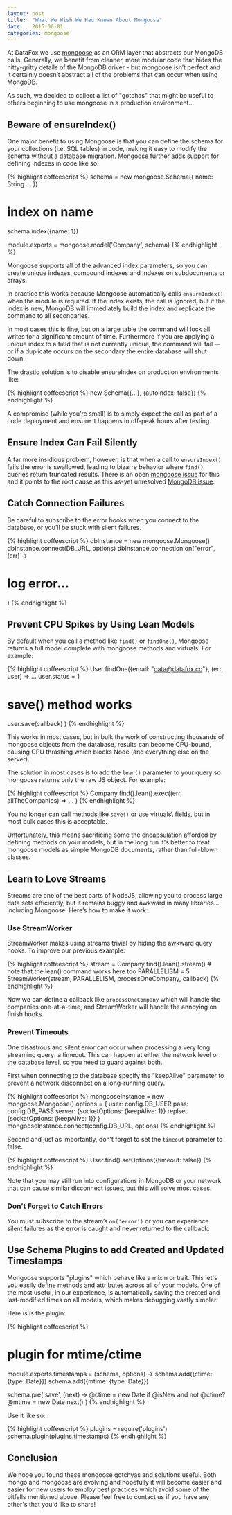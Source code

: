 ```yaml
---
layout: post
title:  "What We Wish We Had Known About Mongoose"
date:   2015-06-01
categories: mongoose
---
```


At DataFox we use [mongoose](http://mongoosejs.com/) as an ORM layer that abstracts our MongoDB calls. Generally, we benefit from cleaner, more modular code that hides the nitty-gritty details of the MongoDB driver - but mongoose isn’t perfect and it certainly doesn’t abstract all of the problems that can occur when using MongoDB.

As such, we decided to collect a list of "gotchas" that might be useful to others beginning to use mongoose in a production environment...

## Beware of ensureIndex()

One major benefit to using Mongoose is that you can define the schema for your collections (i.e. SQL tables) in code, making it easy to modify the schema without a database migration. Mongoose further adds support for defining indexes in code like so:

{% highlight coffeescript %}
schema = new mongoose.Schema({
  name: String
  ...
})

# index on name
schema.index({name: 1})

module.exports = mongoose.model('Company', schema)
{% endhighlight %}

Mongoose supports all of the advanced index parameters, so you can create unique indexes, compound indexes and indexes on subdocuments or arrays.

In practice this works because Mongoose automatically calls `ensureIndex()` when the module is required. If the index exists, the call is ignored, but if the index is new, MongoDB will immediately build the index and replicate the command to all secondaries.

In most cases this is fine, but on a large table the command will lock all writes for a significant amount of time. Furthermore if you are applying a unique index to a field that is not currently unique, the command will fail -- or if a duplicate occurs on the secondary the entire database will shut down.

The drastic solution is to disable ensureIndex on production environments like:

{% highlight coffeescript %}
new Schema({...}, {autoIndex: false})
{% endhighlight %}

A compromise (while you’re small) is to simply expect the call as part of a code deployment and ensure it happens in off-peak hours after testing.

## Ensure Index Can Fail Silently

A far more insidious problem, however, is that when a call to `ensureIndex()` fails the error is swallowed, leading to bizarre behavior where `find()` queries return truncated results. There is an open [mongoose issue](https://github.com/Automattic/mongoose/issues/609) for this and it points to the root cause as this as-yet unresolved [MongoDB issue](https://jira.mongodb.org/browse/SERVER-4462).

## Catch Connection Failures

Be careful to subscribe to the error hooks when you connect to the database, or you’ll be stuck with silent failures.

{% highlight coffeescript %}
dbInstance = new mongoose.Mongoose()
dbInstance.connect(DB_URL, options)
dbInstance.connection.on("error", (err) ->
  # log error...
)
{% endhighlight %}

## Prevent CPU Spikes by Using Lean Models
By default when you call a method like `find()` or `findOne()`, Mongoose returns a full model complete with mongoose methods and virtuals. For example:

{% highlight coffeescript %}
User.findOne({email: "data@datafox.co"}, (err, user) =>
  ...
  user.status = 1
  # save() method works
  user.save(callback)
)
{% endhighlight %}

This works in most cases, but in bulk the work of constructing thousands of mongoose objects from the database, results can become CPU-bound, causing CPU thrashing which blocks Node (and everything else on the server).

The solution in most cases is to add the `lean()` parameter to your query so mongoose returns only the raw JS object. For example:

{% highlight coffeescript %}
Company.find().lean().exec((err, allTheCompanies) =>
  ...
)
{% endhighlight %}

You no longer can call methods like `save()` or use virtuals\ fields, but in most bulk cases this is acceptable.

Unfortunately, this means sacrificing some the encapsulation afforded by defining methods on your models, but in the long run it's better to treat mongoose models as simple MongoDB documents, rather than full-blown classes.

## Learn to Love Streams

Streams are one of the best parts of NodeJS, allowing you to process large data sets efficiently, but it remains buggy and awkward in many libraries... including Mongoose. Here’s how to make it work:

### Use StreamWorker

StreamWorker makes using streams trivial by hiding the awkward query hooks. To improve our previous example:

{% highlight coffeescript %}
stream = Company.find().lean().stream() # note that the lean() command works here too
PARALLELISM = 5
StreamWorker(stream, PARALLELISM, processOneCompany, callback)
{% endhighlight %}

Now we can define a callback like `processOneCompany` which will handle the companies one-at-a-time, and StreamWorker will handle the annoying on finish hooks.

### Prevent Timeouts

One disastrous and silent error can occur when processing a very long streaming query: a timeout. This can happen at either the network level or the database level, so you need to guard against both.

First when connecting to the database specify the "keepAlive" parameter to prevent a network disconnect on a long-running query.

{% highlight coffeescript %}
mongooseInstance = new mongoose.Mongoose()
options = {
  user: config.DB_USER
  pass: config.DB_PASS
  server: {socketOptions: {keepAlive: 1}}
  replset: {socketOptions: {keepAlive: 1}}
}
mongooseInstance.connect(config.DB_URL, options)
{% endhighlight %}

Second and just as importantly, don’t forget to set the `timeout` parameter to false.

{% highlight coffeescript %}
User.find().setOptions({timeout: false})
{% endhighlight %}

Note that you may still run into configurations in MongoDB or your network that can cause similar disconnect issues, but this will solve most cases.

### Don’t Forget to Catch Errors

You must subscribe to the stream’s `on('error')` or you can experience silent failures as the error is caught and never returned to the callback.

## Use Schema Plugins to add Created and Updated Timestamps

Mongoose supports "plugins" which behave like a mixin or trait. This let's you easily define methods and attributes across all of your models. One of the most useful, in our experience, is automatically saving the created and last-modified times on all models, which makes debugging vastly simpler.

Here is is the plugin:

{% highlight coffeescript %}
# plugin for mtime/ctime
module.exports.timestamps = (schema, options) ->
  schema.add({ctime: {type: Date}})
  schema.add({mtime: {type: Date}})

  schema.pre('save', (next) ->
    @ctime = new Date if @isNew and not @ctime?
    @mtime = new Date
    next()
  )
{% endhighlight %}

Use it like so:

{% highlight coffeescript %}
plugins = require('plugins')
schema.plugin(plugins.timestamps)
{% endhighlight %}

## Conclusion

We hope you found these mongoose gotchyas and solutions useful. Both mongo and mongoose are evolving and hopefully it will become easier and easier for new users to employ best practices which avoid some of the pitfalls mentioned above. Please feel free to contact us if you have any other's that you'd like to share!
